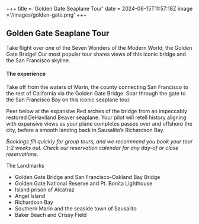 +++
title = 'Golden Gate Seaplane Tour'
date = 2024-06-15T11:57:18Z
image ='/images/golden-gate.png'
+++

## Golden Gate Seaplane Tour

Take flight over one of the Seven Wonders of the Modern World, the Golden Gate Bridge! Our most popular tour shares views of this iconic bridge and the San Francisco skyline.

#### The experience

Take off from the waters of Marin, the county connecting San Francisco to the rest of California via the Golden Gate Bridge. Soar through the gate to the San Francisco Bay on this iconic seaplane tour.

Peer below at the expansive Red arches of the bridge from an impeccably restored DeHaviland Beaver seaplane. Your pilot will retell history aligning with expansive views as your plane completes passes over and offshore the city, before a smooth landing back in Sausalito’s Richardson Bay.

*Bookings fill quickly for group tours, and we recommend you book your tour 1-2 weeks out. Check our reservation calendar for any day-of or close reservations.*

The Landmarks
* Golden Gate Bridge and San Francisco-Oakland Bay Bridge
* Golden Gate National Reserve and Pt. Bonita Lighthouse
* Island prison of Alcatraz
* Angel Island
* Richardson Bay
* Southern Marin and the seaside town of Sausalito
* Baker Beach and Crissy Field